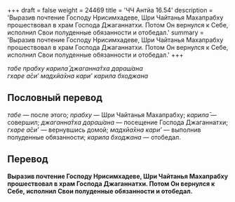 +++
draft = false
weight = 24469
title = 'ЧЧ Антйа 16.54'
description = 'Выразив почтение Господу Нрисимхадеве, Шри Чайтанья Махапрабху прошествовал в храм Господа Джаганнатхи. Потом Он вернулся к Себе, исполнил Свои полуденные обязанности и отобедал.'
summary = 'Выразив почтение Господу Нрисимхадеве, Шри Чайтанья Махапрабху прошествовал в храм Господа Джаганнатхи. Потом Он вернулся к Себе, исполнил Свои полуденные обязанности и отобедал.'
+++

_табе прабху карила̄ джаганна̄тха дараш́ана  
гхаре а̄си’ мадхйа̄хна кари’ карила бходжана_

## Пословный перевод

_табе_ — после этого; _прабху_ — Шри Чайтанья Махапрабху; _карила̄_ — совершил; _джаганна̄тха_ _дараш́ана_ — посещение Господа Джаганнатхи; _гхаре_ _а̄си’_ — вернувшись домой; _мадхйа̄хна_ _кари’_ — выполнив полуденные обязанности; _карила_ _бходжана_ — отобедал.

## Перевод

**Выразив почтение Господу Нрисимхадеве, Шри Чайтанья Махапрабху прошествовал в храм Господа Джаганнатхи. Потом Он вернулся к Себе, исполнил Свои полуденные обязанности и отобедал.**
